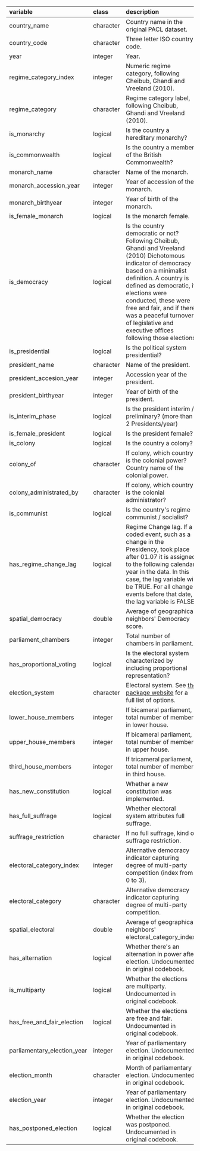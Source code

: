 |variable                    |class     |description                           |
|:---------------------------|:---------|:-------------------------------------|
|country_name                |character |Country name in the original PACL dataset. |
|country_code                |character |Three letter ISO country code. |
|year                        |integer   |Year. |
|regime_category_index       |integer   |Numeric regime category, following Cheibub, Ghandi and Vreeland (2010). |
|regime_category             |character |Regime category label, following Cheibub, Ghandi and Vreeland (2010). |
|is_monarchy                 |logical   |Is the country a hereditary monarchy? |
|is_commonwealth             |logical   |Is the country a member of the British Commonwealth? |
|monarch_name                |character |Name of the monarch. |
|monarch_accession_year      |integer   |Year of accession of the monarch. |
|monarch_birthyear           |integer   |Year of birth of the monarch. |
|is_female_monarch           |logical   |Is the monarch female. |
|is_democracy                |logical   |Is the country democratic or not? Following Cheibub, Ghandi and Vreeland (2010) Dichotomous indicator of democracy based on a minimalist definition. A country is defined as democratic, if elections were conducted, these were free and fair, and if there was a peaceful turnover of legislative and executive offices following those elections. |
|is_presidential             |logical   |Is the political system presidential? |
|president_name              |character |Name of the president. |
|president_accesion_year     |integer   |Accession year of the president. |
|president_birthyear         |integer   |Year of birth of the president. |
|is_interim_phase            |logical   |Is the president interim / preliminary? (more than 2 Presidents/year) |
|is_female_president         |logical   |Is the president female? |
|is_colony                   |logical   |Is the country a colony? |
|colony_of                   |character |If colony, which country is the colonial power? Country name of the colonial power. |
|colony_administrated_by     |character |If colony, which country is the colonial administrator? |
|is_communist                |logical   |Is the country's regime communist / socialist? |
|has_regime_change_lag       |logical   |Regime Change lag. If a coded event, such as a change in the Presidency, took place after 01.07 it is assigned to the following calendar year in the data. In this case, the lag variable will be TRUE. For all change events before that date, the lag variable is FALSE. |
|spatial_democracy           |double    |Average of geographical neighbors' Democracy score. |
|parliament_chambers         |integer   |Total number of chambers in parliament. |
|has_proportional_voting     |logical   |Is the electoral system characterized by including proportional representation? |
|election_system             |character |Electoral system. See [the package website](https://xmarquez.github.io/democracyData/reference/pacl_update.html) for a full list of options. |
|lower_house_members         |integer   |If bicameral parliament, total number of members in lower house. |
|upper_house_members         |integer   |If bicameral parliament, total number of members in upper house. |
|third_house_members         |integer   |If tricameral parliament, total number of members in third house. |
|has_new_constitution        |logical   |Whether a new constitution was implemented. |
|has_full_suffrage           |logical   |Whether electoral system attributes full suffrage. |
|suffrage_restriction        |character |If no full suffrage, kind of suffrage restriction. |
|electoral_category_index    |integer   |Alternative democracy indicator capturing degree of multi-party competition (index from 0 to 3). |
|electoral_category          |character |Alternative democracy indicator capturing degree of multi-party competition. |
|spatial_electoral           |double    |Average of geographical neighbors' electoral_category_index. |
|has_alternation             |logical   |Whether there's an alternation in power after election. Undocumented in original codebook. |
|is_multiparty               |logical   |Whether the elections are multiparty. Undocumented in original codebook. |
|has_free_and_fair_election  |logical   |Whether the elections are free and fair. Undocumented in original codebook. |
|parliamentary_election_year |integer   |Year of parliamentary election. Undocumented in original codebook. |
|election_month              |character |Month of parliamentary election. Undocumented in original codebook. |
|election_year               |integer   |Year of parliamentary election. Undocumented in original codebook. |
|has_postponed_election      |logical   |Whether the election was postponed. Undocumented in original codebook. |

